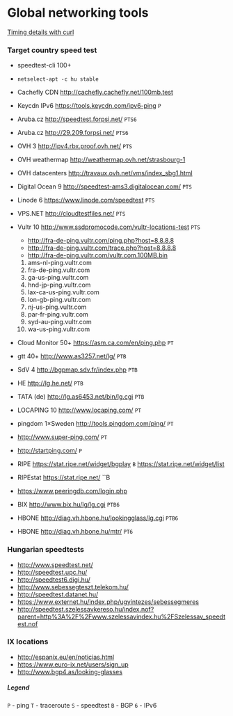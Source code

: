 # Global networking tools

[Timing details with curl](https://blog.josephscott.org/2011/10/14/timing-details-with-curl/)

<!-- markdown-link-check-disable -->

### Target country speed test

- speedtest-cli 100+
- `netselect-apt -c hu stable`
- Cachefly CDN http://cachefly.cachefly.net/100mb.test

- Keycdn IPv6 https://tools.keycdn.com/ipv6-ping `P`
- Aruba.cz http://speedtest.forpsi.net/ `PTS6`
- Aruba.cz http://29.209.forpsi.net/ `PTS6`
- OVH 3 http://ipv4.rbx.proof.ovh.net/ `PTS`
- OVH weathermap http://weathermap.ovh.net/strasbourg-1
- OVH datacenters http://travaux.ovh.net/vms/index_sbg1.html
- Digital Ocean 9 http://speedtest-ams3.digitalocean.com/ `PTS`
- Linode 6 https://www.linode.com/speedtest `PTS`
- VPS.NET http://cloudtestfiles.net/ `PTS`
- Vultr 10 http://www.ssdpromocode.com/vultr-locations-test `PTS`
    - http://fra-de-ping.vultr.com/ping.php?host=8.8.8.8
    - http://fra-de-ping.vultr.com/trace.php?host=8.8.8.8
    - http://fra-de-ping.vultr.com/vultr.com.100MB.bin

    1. ams-nl-ping.vultr.com
    1. fra-de-ping.vultr.com
    1. ga-us-ping.vultr.com
    1. hnd-jp-ping.vultr.com
    1. lax-ca-us-ping.vultr.com
    1. lon-gb-ping.vultr.com
    1. nj-us-ping.vultr.com
    1. par-fr-ping.vultr.com
    1. syd-au-ping.vultr.com
    1. wa-us-ping.vultr.com

- Cloud Monitor 50+ https://asm.ca.com/en/ping.php `PT`
- gtt 40+ http://www.as3257.net/lg/ `PTB`
- SdV 4 http://bgpmap.sdv.fr/index.php `PTB`
- HE http://lg.he.net/ `PTB`
- TATA (de) http://lg.as6453.net/bin/lg.cgi `PTB`
- LOCAPING 10 http://www.locaping.com/ `PT`
- pingdom 1×Sweden http://tools.pingdom.com/ping/ `PT`
- http://www.super-ping.com/ `PT`
- http://startping.com/ `P`
- RIPE https://stat.ripe.net/widget/bgplay `B` https://stat.ripe.net/widget/list
- RIPEstat https://stat.ripe.net/ ``B
- https://www.peeringdb.com/login.php
- BIX http://www.bix.hu/lg/lg.cgi `PTB6`
- HBONE http://diag.vh.hbone.hu/lookingglass/lg.cgi `PTB6`
- HBONE http://diag.vh.hbone.hu/mtr/ `PT6`

### Hungarian speedtests

- http://www.speedtest.net/
- http://speedtest.upc.hu/
- http://speedtest6.digi.hu/
- http://www.sebessegteszt.telekom.hu/
- http://speedtest.datanet.hu/
- https://www.externet.hu/index.php/ugyintezes/sebessegmeres
- http://speedtest.szelessavkereso.hu/index.nof?parent=http%3A%2F%2Fwww.szelessavindex.hu%2FSzelessav_speedtest.nof

### IX locations

- http://espanix.eu/en/noticias.html
- https://www.euro-ix.net/users/sign_up
- http://www.bgp4.as/looking-glasses

##### Legend

`P` - ping
`T` - traceroute
`S` - speedtest
`B` - BGP
`6` - IPv6
